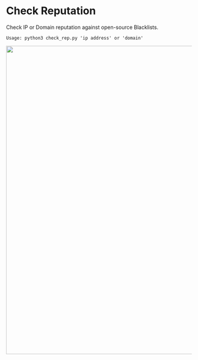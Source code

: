 # Check Reputation
Check IP or Domain reputation against open-source Blacklists.
```
Usage: python3 check_rep.py 'ip address' or 'domain'
```
 <a href="https://asciinema.org/a/v2cKYTUWvGAi0rbZQ4elYz7lt?autoplay=1"><img src="https://asciinema.org/a/v2cKYTUWvGAi0rbZQ4elYz7lt.png" width="836"/></a>
